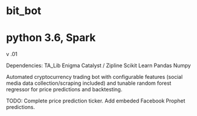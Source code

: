 # bit_bot
# python 3.6, Spark

v .01

Dependencies:
TA_Lib
Enigma Catalyst / Zipline
Scikit Learn
Pandas
Numpy


Automated cryptocurrency trading bot with configurable features (social media data collection/scraping included) and tunable random forest regressor for price predictions and backtesting.


TODO:
Complete price prediction ticker.
Add embeded Facebook Prophet predictions.

